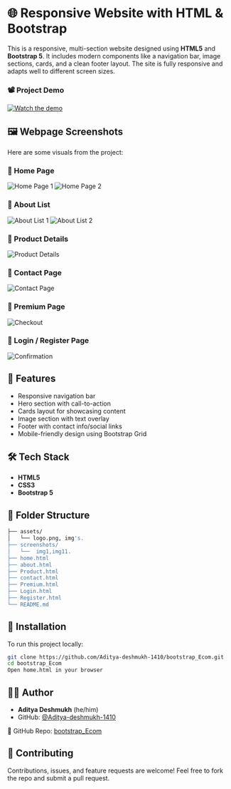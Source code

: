 # 🌐 Responsive Website with HTML & Bootstrap

This is a responsive, multi-section website designed using **HTML5** and **Bootstrap 5**. It includes modern components like a navigation bar, image sections, cards, and a clean footer layout. The site is fully responsive and adapts well to different screen sizes.

### 📽️ Project Demo

[![Watch the demo](https://img.youtube.com/vi/7mSKAxhvd5A/hqdefault.jpg)](https://youtu.be/7mSKAxhvd5A)


## 🖼️ Webpage Screenshots

Here are some visuals from the project:

### 🔹 Home Page
![Home Page 1](screenshots/img1.png)
![Home Page 2](screenshots/img11.png)


### 🔹 About List
![About List 1](screenshots/img2.png)
![About List 2](screenshots/img22.png)


### 🔹 Product Details
![Product Details](screenshots/img3.png)

### 🔹 Contact Page
![Contact Page](screenshots/img4.png)

### 🔹 Premium Page
![Checkout](screenshots/img5.png)

### 🔹 Login / Register Page
![Confirmation](screenshots/img6.png)



## 🚀 Features

- Responsive navigation bar
- Hero section with call-to-action
- Cards layout for showcasing content
- Image section with text overlay
- Footer with contact info/social links
- Mobile-friendly design using Bootstrap Grid

## 🛠️ Tech Stack

- **HTML5**
- **CSS3**
- **Bootstrap 5**

## 📁 Folder Structure

```bash
├── assets/
│   └── logo.png, img's.
├── screenshots/
│   └──  img1,img11.
├── home.html
├── about.html
├── Product.html
├── contact.html
├── Premium.html
├── Login.html
├── Register.html
└── README.md
```
## 🧪 Installation

To run this project locally:

```bash
git clone https://github.com/Aditya-deshmukh-1410/bootstrap_Ecom.git
cd bootstrap_Ecom
Open home.html in your browser
```


## 🙋‍♂️ Author

- **Aditya Deshmukh** (he/him)  
- GitHub: [@Aditya-deshmukh-1410](https://github.com/Aditya-deshmukh-1410)

🔗 GitHub Repo: [bootstrap_Ecom](https://github.com/Aditya-deshmukh-1410/bootstrap_Ecom)



## 🤝 Contributing
Contributions, issues, and feature requests are welcome!
Feel free to fork the repo and submit a pull request.


